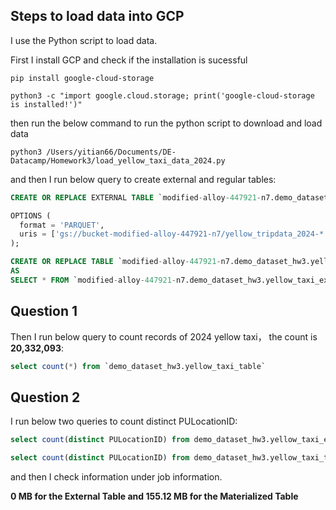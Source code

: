 ## Steps to load data into GCP

I use the Python script to load data. 

First I install GCP and check if the installation is sucessful 
```ssh
pip install google-cloud-storage
```

```ssh
python3 -c "import google.cloud.storage; print('google-cloud-storage is installed!')"
```

then run the below command to run the python script to download and load data
```ssh
python3 /Users/yitian66/Documents/DE-Datacamp/Homework3/load_yellow_taxi_data_2024.py
```

and then I run below query to create external and regular tables:

```sql
CREATE OR REPLACE EXTERNAL TABLE `modified-alloy-447921-n7.demo_dataset_hw3.yellow_taxi_external`

OPTIONS (
  format = 'PARQUET',
  uris = ['gs://bucket-modified-alloy-447921-n7/yellow_tripdata_2024-*.parquet']
);

CREATE OR REPLACE TABLE `modified-alloy-447921-n7.demo_dataset_hw3.yellow_taxi_table`
AS
SELECT * FROM `modified-alloy-447921-n7.demo_dataset_hw3.yellow_taxi_external`;
```

## Question 1
Then I run below query to count records of 2024 yellow taxi， the count is **20,332,093**:

```sql
select count(*) from `demo_dataset_hw3.yellow_taxi_table`
```
## Question 2
I run below two queries to count distinct PULocationID:
```sql
select count(distinct PULocationID) from demo_dataset_hw3.yellow_taxi_external
```

```sql
select count(distinct PULocationID) from demo_dataset_hw3.yellow_taxi_table
```

and then I check information under job information. 

**0 MB for the External Table and 155.12 MB for the Materialized Table**
